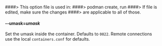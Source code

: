 ####> This option file is used in:
####>   podman create, run
####> If file is edited, make sure the changes
####> are applicable to all of those.
#### **--umask**=*umask*

Set the umask inside the container. Defaults to `0022`.
Remote connections use the local `containers.conf` for defaults.
